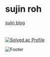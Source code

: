 # sujin roh

[sujin blog](https://marred-ellipse-3a1.notion.site/sujin-Roh-a19eaf3507df49e3b1631991095be358?pvs=4)

#

[![Solved.ac Profile](http://mazassumnida.wtf/api/v2/generate_badge?boj=suuz8201)](https://solved.ac/suuz8201/)

![Footer](https://capsule-render.vercel.app/api?type=waving&color=auto&height=200&section=footer)
